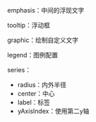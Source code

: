 emphasis：中间的浮现文字

tooltip：浮动框

graphic：绘制自定义文字

legend：图例配置

series：

+ radius：内外半径
+ center：中心
+ label：标签
+ yAxisIndex：使用第二y轴